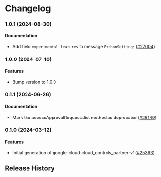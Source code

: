 # Changelog

### 1.0.1 (2024-08-30)

#### Documentation

* Add field `experimental_features` to message `PythonSettings` ([#27004](https://github.com/googleapis/google-cloud-ruby/issues/27004)) 

### 1.0.0 (2024-07-10)

#### Features

* Bump version to 1.0.0 

### 0.1.1 (2024-06-26)

#### Documentation

* Mark the accessApprovalRequests.list method as deprecated ([#26149](https://github.com/googleapis/google-cloud-ruby/issues/26149)) 

### 0.1.0 (2024-03-12)

#### Features

* Initial generation of google-cloud-cloud_controls_partner-v1 ([#25363](https://github.com/googleapis/google-cloud-ruby/issues/25363)) 

## Release History

